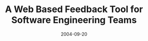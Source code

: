 ---
abstract: ''
authors:
- Wolfgang Zuser
- Thomas Grechenig
date: '2004-09-20'
featured: false
links:
- name: Publik
  url: https://publik.tuwien.ac.at/showentry.php?ID=138882&lang=1
publication_types:
- '0'
publishDate: '2004-09-20'
title: A Web Based Feedback Tool for Software Engineering Teams
url_pdf: ''
---